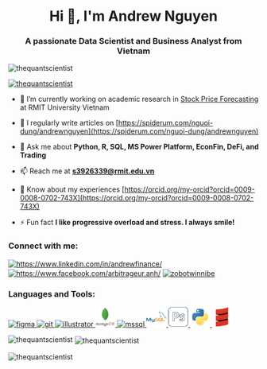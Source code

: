 <h1 align="center">Hi 👋, I'm Andrew Nguyen</h1>
<h3 align="center">A passionate Data Scientist and Business Analyst from Vietnam</h3>

<p align="left"> <img src="https://komarev.com/ghpvc/?username=thequantscientist&label=Profile%20views&color=0e75b6&style=flat" alt="thequantscientist" /> </p>

<p align="left"> <a href="https://github.com/ryo-ma/github-profile-trophy"><img src="https://github-profile-trophy.vercel.app/?username=thequantscientist" alt="thequantscientist" /></a> </p>

- 🔭 I’m currently working on academic research in [Stock Price Forecasting](https://www.researchgate.net/publication/376721876_Long_Short-Term_Memory_Architectures_Towards_a_Superlative_Tech_Stock_Price_Forecasting_Model_for_Sustainable_Economic_Prosperity?_sg%5B0%5D=00OIL-uAsoJ2f7xn2JS5cJeukN0PC9_0b_QbY1xHg9f0ez0DueuNm76gabHjAx8HVNcZDPgiX3SJDdnTRRIz-1S1l9QmIwwYntj6hjA7.d4YtNDCBO7qaTZ2id01jYNGiIJHcUroc2ByMJR--Ge-GUDjxfqgO8GJN2CTAH17A5nQAcM3vCJv6iv4wanEcIw&_tp=eyJjb250ZXh0Ijp7ImZpcnN0UGFnZSI6InB1YmxpY2F0aW9uIiwicGFnZSI6InByb2ZpbGUiLCJwcmV2aW91c1BhZ2UiOiJwcm9maWxlIiwicG9zaXRpb24iOiJwYWdlQ29udGVudCJ9fQ) at RMIT University Vietnam

- 📝 I regularly write articles on [https://spiderum.com/nguoi-dung/andrewnguyen](https://spiderum.com/nguoi-dung/andrewnguyen)

- 💬 Ask me about **Python, R, SQL, MS Power Platform, EconFin, DeFi, and Trading**

- 📫 Reach me at **s3926339@rmit.edu.vn**

- 📄 Know about my experiences [https://orcid.org/my-orcid?orcid=0009-0008-0702-743X](https://orcid.org/my-orcid?orcid=0009-0008-0702-743X)

- ⚡ Fun fact **I like progressive overload and stress. I always smile!**

<h3 align="left">Connect with me:</h3>
<p align="left">
<a href="https://linkedin.com/in/https://www.linkedin.com/in/andrewfinance/" target="blank"><img align="center" src="https://raw.githubusercontent.com/rahuldkjain/github-profile-readme-generator/master/src/images/icons/Social/linked-in-alt.svg" alt="https://www.linkedin.com/in/andrewfinance/" height="30" width="40" /></a>
<a href="https://fb.com/https://www.facebook.com/arbitrageur.anh/" target="blank"><img align="center" src="https://raw.githubusercontent.com/rahuldkjain/github-profile-readme-generator/master/src/images/icons/Social/facebook.svg" alt="https://www.facebook.com/arbitrageur.anh/" height="30" width="40" /></a>
<a href="https://instagram.com/zobotwinnibe" target="blank"><img align="center" src="https://raw.githubusercontent.com/rahuldkjain/github-profile-readme-generator/master/src/images/icons/Social/instagram.svg" alt="zobotwinnibe" height="30" width="40" /></a>
</p>

<h3 align="left">Languages and Tools:</h3>
<p align="left"> <a href="https://www.figma.com/" target="_blank" rel="noreferrer"> <img src="https://www.vectorlogo.zone/logos/figma/figma-icon.svg" alt="figma" width="40" height="40"/> </a> <a href="https://git-scm.com/" target="_blank" rel="noreferrer"> <img src="https://www.vectorlogo.zone/logos/git-scm/git-scm-icon.svg" alt="git" width="40" height="40"/> </a> <a href="https://www.adobe.com/in/products/illustrator.html" target="_blank" rel="noreferrer"> <img src="https://www.vectorlogo.zone/logos/adobe_illustrator/adobe_illustrator-icon.svg" alt="illustrator" width="40" height="40"/> </a> <a href="https://www.mongodb.com/" target="_blank" rel="noreferrer"> <img src="https://raw.githubusercontent.com/devicons/devicon/master/icons/mongodb/mongodb-original-wordmark.svg" alt="mongodb" width="40" height="40"/> </a> <a href="https://www.microsoft.com/en-us/sql-server" target="_blank" rel="noreferrer"> <img src="https://www.svgrepo.com/show/303229/microsoft-sql-server-logo.svg" alt="mssql" width="40" height="40"/> </a> <a href="https://www.mysql.com/" target="_blank" rel="noreferrer"> <img src="https://raw.githubusercontent.com/devicons/devicon/master/icons/mysql/mysql-original-wordmark.svg" alt="mysql" width="40" height="40"/> </a> <a href="https://www.photoshop.com/en" target="_blank" rel="noreferrer"> <img src="https://raw.githubusercontent.com/devicons/devicon/master/icons/photoshop/photoshop-line.svg" alt="photoshop" width="40" height="40"/> </a> <a href="https://www.python.org" target="_blank" rel="noreferrer"> <img src="https://raw.githubusercontent.com/devicons/devicon/master/icons/python/python-original.svg" alt="python" width="40" height="40"/> </a> <a href="https://www.scala-lang.org" target="_blank" rel="noreferrer"> <img src="https://raw.githubusercontent.com/devicons/devicon/master/icons/scala/scala-original.svg" alt="scala" width="40" height="40"/> </a> </p>

<p><img align="left" src="https://github-readme-stats.vercel.app/api/top-langs?username=thequantscientist&show_icons=true&locale=en&layout=compact" alt="thequantscientist" /></p>

<p>&nbsp;<img align="center" src="https://github-readme-stats.vercel.app/api?username=thequantscientist&show_icons=true&locale=en" alt="thequantscientist" /></p>

<p><img align="center" src="https://github-readme-streak-stats.herokuapp.com/?user=thequantscientist&" alt="thequantscientist" /></p>
